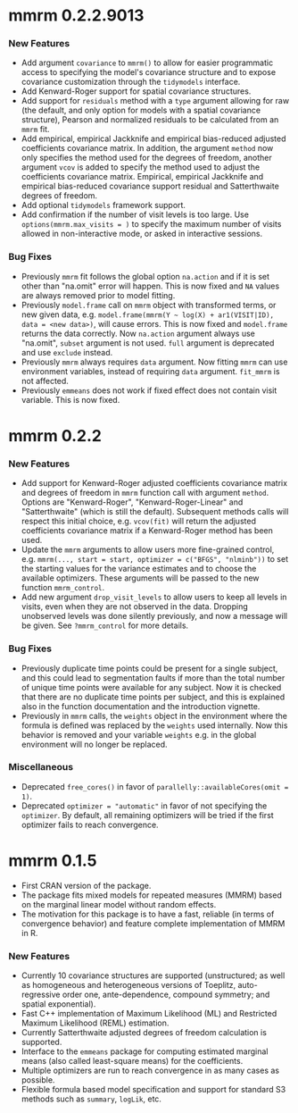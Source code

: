 # mmrm 0.2.2.9013

### New Features

- Add argument `covariance` to `mmrm()` to allow for easier programmatic access
  to specifying the model's covariance structure and to expose covariance
  customization through the `tidymodels` interface.
- Add Kenward-Roger support for spatial covariance structures.
- Add support for `residuals` method with a `type` argument allowing for 
  raw (the default, and only option for models with a spatial covariance structure),
  Pearson and normalized residuals to be calculated from an `mmrm` fit.
- Add empirical, empirical Jackknife and empirical bias-reduced adjusted coefficients covariance matrix.
  In addition, the argument `method` now only specifies the method used
  for the degrees of freedom, another argument `vcov` is added to specify the
  method used to adjust the coefficients covariance matrix. Empirical, empirical Jackknife
  and empirical bias-reduced covariance support residual and Satterthwaite degrees of freedom.
- Add optional `tidymodels` framework support.
- Add confirmation if the number of visit levels is too large. Use `options(mmrm.max_visits = )`
  to specify the maximum number of visits allowed in non-interactive mode, or asked in interactive
  sessions.


### Bug Fixes

- Previously `mmrm` fit follows the global option `na.action` and if it is set
  other than "na.omit" error will happen. This is now fixed and `NA` values are
  always removed prior to model fitting.
- Previously `model.frame` call on `mmrm` object with transformed terms, or new
  given data, e.g. `model.frame(mmrm(Y ~ log(X) + ar1(VISIT|ID), data = <new data>)`,
  will cause errors. This is now fixed and `model.frame` returns the data correctly.
  Now `na.action` argument always use "na.omit", `subset` argument is not used.
  `full` argument is deprecated and use `exclude` instead.
- Previously `mmrm` always requires `data` argument. Now fitting `mmrm` can use
  environment variables, instead of requiring `data` argument. `fit_mmrm` is not affected.
- Previously `emmeans` does not work if fixed effect does not contain visit variable.
  This is now fixed.
# mmrm 0.2.2

### New Features

- Add support for Kenward-Roger adjusted coefficients covariance matrix and
  degrees of freedom in `mmrm` function call with argument `method`.
  Options are "Kenward-Roger", "Kenward-Roger-Linear" and "Satterthwaite"
  (which is still the default). Subsequent methods calls
  will respect this initial choice, e.g. `vcov(fit)` will return the adjusted
  coefficients covariance matrix if a Kenward-Roger method has been used.
- Update the `mmrm` arguments to allow users more fine-grained control, e.g.
  `mmrm(..., start = start, optimizer = c("BFGS", "nlminb"))` to set the
  starting values for the variance estimates and to choose the available optimizers.
  These arguments will be passed to the new function `mmrm_control`.
- Add new argument `drop_visit_levels` to allow users to keep all levels in visits,
  even when they are not observed in the data. Dropping unobserved levels was done
  silently previously, and now a message will be given. See `?mmrm_control`
  for more details.

### Bug Fixes

- Previously duplicate time points could be present for a single subject,
  and this could lead to segmentation faults if more than the total number of
  unique time points were available for any subject. Now it is checked that
  there are no duplicate time points per subject, and this is explained also in the
  function documentation and the introduction vignette.
- Previously in `mmrm` calls, the `weights` object in the environment where the
  formula is defined was replaced by the `weights` used internally.
  Now this behavior is removed and your variable
  `weights` e.g. in the global environment will no longer be replaced.

### Miscellaneous

- Deprecated `free_cores()` in favor of `parallelly::availableCores(omit = 1)`.
- Deprecated `optimizer = "automatic"` in favor of not specifying the `optimizer`.
  By default, all remaining optimizers will be tried if the first optimizer fails
  to reach convergence.

# mmrm 0.1.5

- First CRAN version of the package.
- The package fits mixed models for repeated measures
  (MMRM) based on the marginal linear model without random effects.
- The motivation for this package is to have a fast, reliable (in terms of
  convergence behavior) and feature complete implementation of MMRM in R.

### New Features

- Currently 10 covariance structures are supported (unstructured; as well as
  homogeneous and heterogeneous versions of Toeplitz, auto-regressive order one,
  ante-dependence, compound symmetry; and spatial exponential).
- Fast C++ implementation of Maximum Likelihood (ML) and Restricted Maximum
  Likelihood (REML) estimation.
- Currently Satterthwaite adjusted degrees of freedom calculation is supported.
- Interface to the `emmeans` package for computing estimated marginal means
  (also called least-square means) for the coefficients.
- Multiple optimizers are run to reach convergence in as many cases as possible.
- Flexible formula based model specification and support for standard S3 methods such
  as `summary`, `logLik`, etc.
